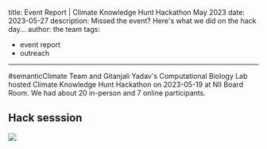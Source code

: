 title: Event Report | Climate Knowledge Hunt Hackathon May 2023
date: 2023-05-27
description: Missed the event? Here's what we did on the hack day...
author: the team
tags:
  - event report
  - outreach
---

#semanticClimate Team and Gitanjali Yadav's Computational Biology Lab hosted Climate Knowledge Hunt Hackathon on 2023-05-19 at NII Board Room. We had about 20 in-person and 7 online participants. 


## Hack sesssion
<img src = /p/en/posts/assets/semanticClimate_breakout_01.jpeg>
